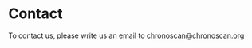 # Contact 

To contact us, please write us an email to [chronoscan@chronoscan.org](mailto:chronoscan@chronoscan.org?subject=chronux)
